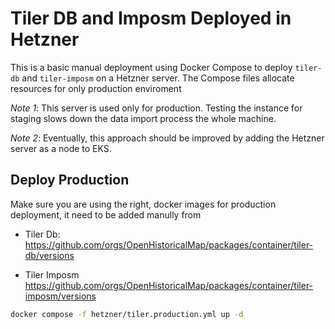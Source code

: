 # Tiler DB and Imposm Deployed in Hetzner

This is a basic manual deployment using Docker Compose to deploy `tiler-db` and `tiler-imposm` on a Hetzner server. The Compose files allocate resources for  only production enviroment

*Note 1*: This server is used only for production. Testing the instance for staging slows down the data import process the whole machine.

*Note 2*: Eventually, this approach should be improved by adding the Hetzner server as a node to EKS.

## Deploy Production

Make sure you are using the right, docker  images for production deployment,  it need to be added manully from

- Tiler Db:
https://github.com/orgs/OpenHistoricalMap/packages/container/tiler-db/versions


- Tiler Imposm
https://github.com/orgs/OpenHistoricalMap/packages/container/tiler-imposm/versions

```sh
docker compose -f hetzner/tiler.production.yml up -d
```